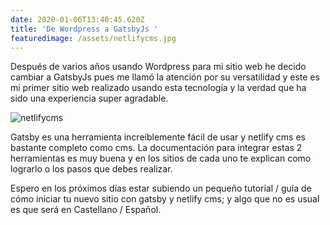 ```yaml
---
date: 2020-01-06T13:40:45.620Z
title: 'De Wordpress a GatsbyJs '
featuredimage: /assets/netlifycms.jpg
---
```

Después de varios años usando Wordpress para mi sitio web he decido cambiar a GatsbyJs pues me llamó la atención por su versatilidad y este es mi primer sitio web realizado usando esta tecnología y la verdad que ha sido una experiencia super agradable.

![netlifycms](/assets/netlifycms.jpg "wordpress a gatsbyjs")

Gatsby es una herramienta increíblemente fácil de usar y netlify cms es bastante completo  como cms. La documentación para integrar estas 2 herramientas es muy buena y en los sitios de cada uno te explican como lograrlo o los pasos que debes realizar.

Espero en los próximos días estar subiendo un pequeño tutorial / guía de cómo iniciar tu nuevo sitio con gatsby y netlify cms; y algo que no es usual es que será en Castellano / Español.
